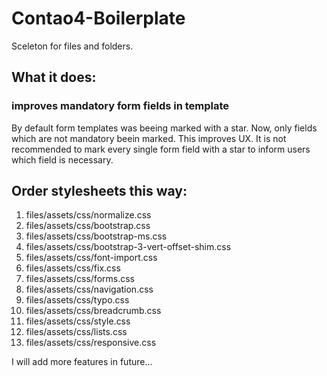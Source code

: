 # Contao4-Boilerplate
Sceleton for files and folders.

## What it does:
### improves mandatory form fields in template
By default form templates was beeing marked with a star. Now, only fields which are not mandatory beein marked. This improves UX. It is not recommended to mark every single form field with a star to inform users which field is necessary.

## Order stylesheets this way:
1. files/assets/css/normalize.css
2. files/assets/css/bootstrap.css 
3. files/assets/css/bootstrap-ms.css
4. files/assets/css/bootstrap-3-vert-offset-shim.css
5. files/assets/css/font-import.css
6. files/assets/css/fix.css
7. files/assets/css/forms.css
8. files/assets/css/navigation.css
9. files/assets/css/typo.css
10. files/assets/css/breadcrumb.css
11. files/assets/css/style.css
12. files/assets/css/lists.css
13. files/assets/css/responsive.css




I will add more features in future...
